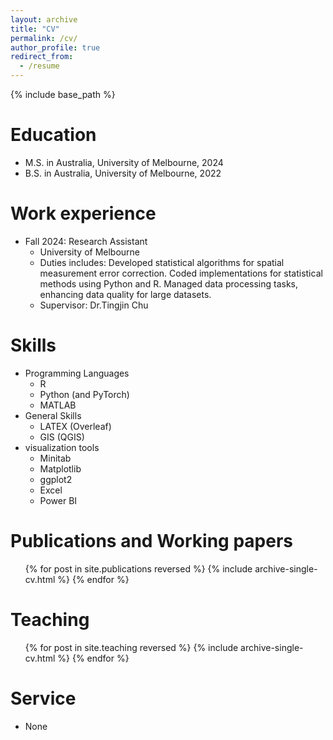 ```yaml
---
layout: archive
title: "CV"
permalink: /cv/
author_profile: true
redirect_from:
  - /resume
---
```


{% include base_path %}

Education
======
* M.S. in Australia, University of Melbourne, 2024
* B.S. in Australia, University of Melbourne, 2022

Work experience
======
* Fall 2024: Research Assistant
  * University of Melbourne
  * Duties includes: Developed statistical algorithms for spatial measurement error correction. Coded implementations for statistical methods using Python and R. Managed data processing tasks, enhancing data quality for large datasets.
  * Supervisor: Dr.Tingjin Chu
  
Skills
======
* Programming Languages
  * R 
  * Python (and PyTorch)
  * MATLAB
* General Skills
  * LATEX (Overleaf)
  * GIS (QGIS)
* visualization tools
  * Minitab
  * Matplotlib
  * ggplot2
  * Excel
  * Power BI

Publications and Working papers
======
  <ul>{% for post in site.publications reversed %}
    {% include archive-single-cv.html %}
  {% endfor %}</ul>
  
Teaching
======
  <ul>{% for post in site.teaching reversed %}
    {% include archive-single-cv.html %}
  {% endfor %}</ul>
  
Service
======
* None

